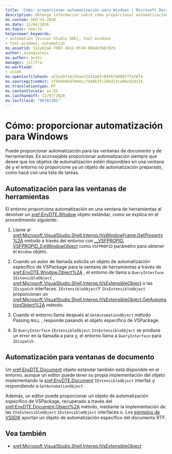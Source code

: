 ```yaml
---
title: 'Cómo: proporcionar automatización para Windows | Microsoft Docs'
description: Obtenga información sobre cómo proporcionar automatización para las ventanas de documentos y herramientas en Visual Studio mediante el uso de los métodos de Microsoft. VisualStudio. Shell. Interop.
ms.custom: SEO-VS-2020
ms.date: 11/04/2016
ms.topic: how-to
helpviewer_keywords:
- automation [Visual Studio SDK], tool windows
- tool windows, automation
ms.assetid: 512ab2a4-7987-4912-8f40-8804bf66f829
author: acangialosi
ms.author: anthc
manager: jillfra
ms.workload:
- vssdk
ms.openlocfilehash: a22e397a4c55ae23241e6fc89fb7d896fffa78f4
ms.sourcegitcommit: 2f964946d7044cc7d49b3fc10b413ca06cb2d11b
ms.translationtype: MT
ms.contentlocale: es-ES
ms.lasthandoff: 12/07/2020
ms.locfileid: "96761301"
---
```

# <a name="how-to-provide-automation-for-windows"></a>Cómo: proporcionar automatización para Windows

Puede proporcionar automatización para las ventanas de documento y de herramientas. Es aconsejable proporcionar automatización siempre que desee que los objetos de automatización estén disponibles en una ventana de y el entorno no proporcione ya un objeto de automatización preparado, como hace con una lista de tareas.

## <a name="automation-for-tool-windows"></a>Automatización para las ventanas de herramientas

El entorno proporciona automatización en una ventana de herramientas al devolver un <xref:EnvDTE.Window> objeto estándar, como se explica en el procedimiento siguiente:

1. Llame al <xref:Microsoft.VisualStudio.Shell.Interop.IVsWindowFrame.GetProperty%2A> método a través del entorno con [__VSFPROPID. VSFPROPID_ExtWindowObject](<xref:Microsoft.VisualStudio.Shell.Interop.__VSFPROPID.VSFPROPID_ExtWindowObject>) como `VSFPROPID` parámetro para obtener el `Window` objeto.

2. Cuando un autor de llamada solicita un objeto de automatización específico de VSPackage para la ventana de herramientas a través de <xref:EnvDTE.Window.Object%2A> , el entorno de llama a `QueryInterface` `IExtensibleObject` , <xref:Microsoft.VisualStudio.Shell.Interop.IVsExtensibleObject> o las `IDispatch` interfaces. `IExtensibleObject`Y `IVsExtensibleObject` proporcionan un <xref:Microsoft.VisualStudio.Shell.Interop.IVsExtensibleObject.GetAutomationObject%2A> método.

3. Cuando el entorno llama después al `GetAutomationObject` método Passing `NULL` , responde pasando el objeto específico de VSPackage.

4. Si `QueryInterface` `IExtensibleObject` `IVsExtensibleObject` se produce un error en la llamada a para y, el entorno llama a `QueryInterface` para `IDispatch` .

## <a name="automation-for-document-windows"></a>Automatización para ventanas de documento

Un <xref:EnvDTE.Document> objeto estándar también está disponible en el entorno, aunque un editor puede tener su propia implementación del objeto implementando la <xref:EnvDTE.Document> `IExtensibleObject` interfaz y respondiendo a `GetAutomationObject` .

Además, un editor puede proporcionar un objeto de automatización específico de VSPackage, recuperado a través del <xref:EnvDTE.Document.Object%2A> método, mediante la implementación de las `IVsExtensibleObject` `IExtensibleObject` interfaces o. Los [ejemplos de VSSDK](https://github.com/Microsoft/VSSDK-Extensibility-Samples) aportan un objeto de automatización específico del documento RTF.

## <a name="see-also"></a>Vea también

- <xref:Microsoft.VisualStudio.Shell.Interop.IVsExtensibleObject>
